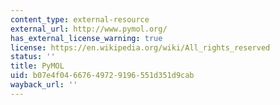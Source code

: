 ```yaml
---
content_type: external-resource
external_url: http://www.pymol.org/
has_external_license_warning: true
license: https://en.wikipedia.org/wiki/All_rights_reserved
status: ''
title: PyMOL
uid: b07e4f04-6676-4972-9196-551d351d9cab
wayback_url: ''
---
```

